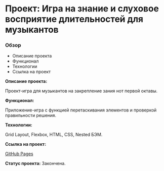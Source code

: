 # Проект: Игра на знание и слуховое восприятие длительностей для музыкантов

### Обзор

- Описание проекта
- Функционал
- Технологии
- Ссылка на проект

**Описание проекта:**

Проект-игра для музыкантов на закрепление зания нот первой октавы.

**Функционал:**

Приложение-игра с функцией перетаскивания элементов и проверкой правильности решения.

**Технологии:**

Grid Layout, Flexbox, HTML, CSS, Nested БЭМ.

**Ссылка на проект:**

[GitHub Pages](https://olga-mus.github.io/game-rhythm/index.html)

**Статус проекта:**
Закончена.
